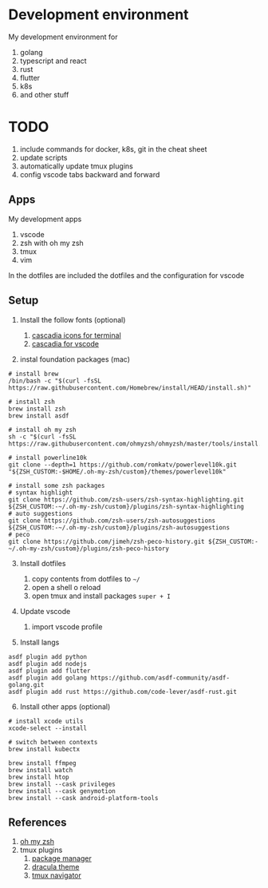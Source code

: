 # Development environment 


My development environment for
1. golang
2. typescript and react
3. rust
4. flutter
5. k8s
6. and other stuff


# TODO
1. include commands for docker, k8s, git in the cheat sheet
2. update scripts
3. automatically update tmux plugins
4. config vscode tabs backward and forward


## Apps
My development apps
1. vscode
2. zsh with oh my zsh
3. tmux
4. vim

In the dotfiles are included the dotfiles and the configuration for vscode
## Setup
1. Install the follow fonts (optional)
   1. [cascadia icons for terminal](https://github.com/ryanoasis/nerd-fonts/releases/download/v3.3.0/CascadiaMono.zip)
   2. [cascadia for vscode](https://github.com/microsoft/cascadia-code/releases)

2. instal foundation packages (mac)
```shell
# install brew
/bin/bash -c "$(curl -fsSL https://raw.githubusercontent.com/Homebrew/install/HEAD/install.sh)"

# install zsh
brew install zsh
brew install asdf

# install oh my zsh
sh -c "$(curl -fsSL https://raw.githubusercontent.com/ohmyzsh/ohmyzsh/master/tools/install.sh)"

# install powerline10k
git clone --depth=1 https://github.com/romkatv/powerlevel10k.git "${ZSH_CUSTOM:-$HOME/.oh-my-zsh/custom}/themes/powerlevel10k"

# install some zsh packages
# syntax highlight
git clone https://github.com/zsh-users/zsh-syntax-highlighting.git ${ZSH_CUSTOM:-~/.oh-my-zsh/custom}/plugins/zsh-syntax-highlighting
# auto suggestions
git clone https://github.com/zsh-users/zsh-autosuggestions ${ZSH_CUSTOM:-~/.oh-my-zsh/custom}/plugins/zsh-autosuggestions
# peco
git clone https://github.com/jimeh/zsh-peco-history.git ${ZSH_CUSTOM:-~/.oh-my-zsh/custom}/plugins/zsh-peco-history 
```

3. Install dotfiles
   1. copy contents from dotfiles to `~/`
   2. open a shell o reload
   3. open tmux and install packages `super + I`
4. Update vscode
   1. import vscode profile

5. Install langs 
```shell
asdf plugin add python
asdf plugin add nodejs
asdf plugin add flutter
asdf plugin add golang https://github.com/asdf-community/asdf-golang.git
asdf plugin add rust https://github.com/code-lever/asdf-rust.git 
```

6. Install other apps (optional)
```shell
# install xcode utils
xcode-select --install

# switch between contexts
brew install kubectx

brew install ffmpeg
brew install watch
brew install htop
brew install --cask privileges
brew install --cask genymotion
brew install --cask android-platform-tools
```

## References
1. [oh my zsh](https://ohmyz.sh/#install)
2. tmux plugins
   1. [package manager](https://github.com/tmux-plugins/tpm)
   2. [dracula theme](https://github.com/dracula/tmux)
   3. [tmux navigator](https://github.com/christoomey/vim-tmux-navigator)
